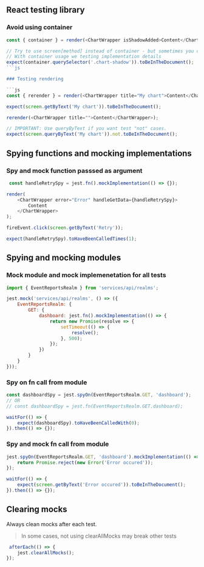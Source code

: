 ## React testing library

### Avoid using container

```js
const { container } = render(<ChartWrapper isShadowAdded>Content</ChartWrapper>);

// Try to use screen[method] instead of container - but sometimes you can't
// With container usage we testing implementation details
expect(container.querySelector('.chart-shadow')).toBeInTheDocument();
```js

### Testing rendering

```js
const { rerender } = render(<ChartWrapper title="My chart">Content</ChartWrapper>);

expect(screen.getByText('My chart')).toBeInTheDocument();

rerender(<ChartWrapper title="">Content</ChartWrapper>);

// IMPORTANT: Use queryByText if you want test "not" cases.
expect(screen.queryByText('My chart')).not.toBeInTheDocument();
```

## Spying functions and mocking implementations

### Spy and mock function passsed as argument

```js
 const handleRetrySpy = jest.fn().mockImplementation(() => {});

render(
    <ChartWrapper error="Error" handleGetData={handleRetrySpy}>
        Content
    </ChartWrapper>
);

fireEvent.click(screen.getByText('Retry'));

expect(handleRetrySpy).toHaveBeenCalledTimes(1);
```

## Spying and mocking modules

### Mock module and mock implemenetation for all tests

```js
import { EventReportsRealm } from 'services/api/realms';

jest.mock('services/api/realms', () => ({
    EventReportsRealm: {
        GET: {
            dashboard: jest.fn().mockImplementation(() => {
                return new Promise(resolve => {
                    setTimeout(() => {
                        resolve();
                    }, 500);
                });
            })
        }
    }
}));
```

### Spy on fn call from module

```js
const dashboardSpy = jest.spyOn(EventReportsRealm.GET, 'dashboard');
// OR
// const dashboardSpy = jest.fn(EventReportsRealm.GET.dashboard);

waitFor(() => {
    expect(dashboardSpy).toHaveBeenCalledWith(0);
}).then(() => {});
```

### Spy and mock fn call from module

```js
jest.spyOn(EventReportsRealm.GET, 'dashboard').mockImplementation(() => {
    return Promise.reject(new Error('Error occured'));
});

waitFor(() => {
    expect(screen.getByText('Error occured')).toBeInTheDocument();
}).then(() => {});
```

## Clearing mocks

Always clean mocks after each test.

> In some cases, not using clearAllMocks may break other tests

```js
 afterEach(() => {
    jest.clearAllMocks();
});
```
